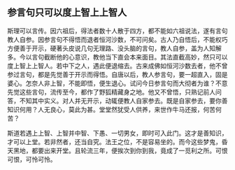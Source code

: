 ##  参言句只可以度上智上上智人

斯理可以言传。因六祖后，得法者数十人散于四方，都不能如六祖说法，遂有言句教人自参。因参言句不得悟而退者恒河沙数，不可问矣。古人乃自悟后，不能权巧方便善于开示，硬著头皮说几句无理路、没头脑的言句，教人自参，盖为人知解多。今以言句截断他的心意识，教他当下直会本来面目。其法直截高妙，然只可以度上智上上智人。若中下之人，遇此便退缩去。古来成佛如恒河沙数去者，他不曾参过言句，都是先觉善于开示而得悟。自唐以后，教人参言句，要一超直入，固是婆心。怎奈人非上智，不能即悟，便生退心。试问今日参言句而大彻者为谁？不意先觉这些言句，流传至今，都作了野狐精藏身之地。他又不曾悟，只熟记前人问答，不知其中实义。对人并无开示，动辄便教人自家参去。既是自家参去，要你善知识何用？人无良心，莫此为甚。堂堂然犹受人供养，来世作牛马还报，何苦何苦？

斯道若遇上上智、上智并中智、下愚、一切男女，即时可入此门。这才是善知识，才可以上堂。若非然者，还当自究。法王之位，不是容易坐的。而今这些梦鬼，昏天黑地，都要出来开堂。且轮流三年，便挨次到你到我，竟成了一觅利之所。可恨可恨，可怜可怜。
